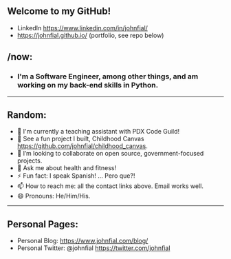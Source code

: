 <!-- # GitHub of John Fial -->
<!---
https://dev.to/alekswritescode/easiest-way-to-set-up-your-github-profile-page-3gn8
 https://github.com/jstrieb/github-stats
-->

## Welcome to my GitHub!

- LinkedIn https://www.linkedin.com/in/johnfial/
- https://johnfial.github.io/ (portfolio, see repo below)

## /now: 
- ### I'm a Software Engineer, among other things, and am working on my back-end skills in Python.

---

## Random:

- 🔭 I'm currently a teaching assistant with PDX Code Guild!
- 🌱 See a fun project I built, Childhood Canvas https://github.com/johnfial/childhood_canvas.
- 👯 I’m looking to collaborate on open source, government-focused projects.
- 💬 Ask me about health and fitness!
- ⚡ Fun fact: I speak Spanish! ... Pero que?!
- 📫 How to reach me: all the contact links above. Email works well.
- 😄 Pronouns: He/Him/His.

---

## Personal Pages:

- Personal Blog: https://www.johnfial.com/blog/
- Personal Twitter: @johnfial https://twitter.com/johnfial